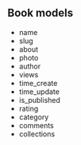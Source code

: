 ## Book models
- name
- slug
- about
- photo
- author
- views
- time_create
- time_update
- is_published
- rating
- category
- comments
- collections
